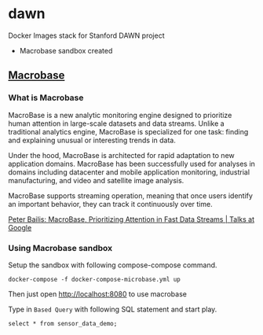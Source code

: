 # dawn


Docker Images stack for Stanford DAWN project

- Macrobase sandbox created

## [Macrobase](https://github.com/stanford-futuredata/macrobase/) 

### What is Macrobase

MacroBase is a new analytic monitoring engine designed to prioritize human attention 
in large-scale datasets and data streams. 
Unlike a traditional analytics engine, 
MacroBase is specialized for one task: finding and explaining unusual or interesting trends in data.

Under the hood, MacroBase is architected for rapid adaptation to new application domains. 
MacroBase has been successfully used for analyses in domains 
including datacenter and mobile application monitoring, industrial manufacturing, 
and video and satellite image analysis.

MacroBase supports streaming operation, meaning that once users identify an important behavior, 
they can track it continuously over time.

[Peter Bailis: MacroBase, Prioritizing Attention in Fast Data Streams | Talks at Google](https://youtu.be/XhTJEU_l8rw)

### Using Macrobase sandbox


Setup the sandbox with following compose-compose command.

    docker-compose -f docker-compose-microbase.yml up
    
    
Then just open [http://localhost:8080](http://localhost:8080) to use macrobase

Type in `Based Query` with following SQL statement and start play. 

    select * from sensor_data_demo;